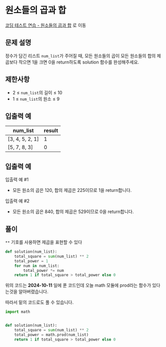 # 원소들의 곱과 합

[코딩 테스트 연습 - 원소들의 곱과 합][1] 로 이동

## 문제 설명

정수가 담긴 리스트 `num_list`가 주어질 때, 모든 원소들의 곱이 모든 원소들의 합의 제곱보다 작으면 1을 크면 0을 return하도록 solution 함수를 완성해주세요.

## 제한사항

- 2 ≤ `num_list`의 길이 ≤ 10
- 1 ≤ `num_list`의 원소 ≤ 9

## 입출력 예

| num_list        | result |
| --------------- | ------ |
| [3, 4, 5, 2, 1] | 1      |
| [5, 7, 8, 3]    | 0      |

## 입출력 예

입출력 예 #1

- 모든 원소의 곱은 120, 합의 제곱은 225이므로 1을 return합니다.

입출력 예 #2

- 모든 원소의 곱은 840, 합의 제곱은 529이므로 0을 return합니다.

## 풀이

`**` 기호를 사용하면 제곱을 표현할 수 있다

```python
def solution(num_list):
    total_square = sum(num_list) ** 2
    total_power = 1
    for num in num_list:
        total_power *= num
    return 1 if total_square > total_power else 0
```

위의 코드는 **2024-10-11** 일에 푼 코드인데 오늘 math 모듈에 prod라는 함수가 있다는것을 알아버렸습니다.

따라서 밑의 코드로도 풀 수 있습니다.

```python
import math


def solution(num_list):
    total_square = sum(num_list) ** 2
    total_power = math.prod(num_list)
    return 1 if total_square > total_power else 0

```

[1]: https://school.programmers.co.kr/learn/courses/30/lessons/181929
